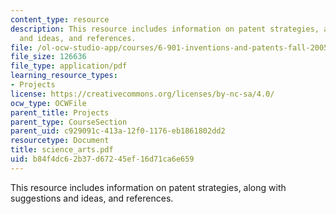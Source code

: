 ```yaml
---
content_type: resource
description: This resource includes information on patent strategies, along with suggestions
  and ideas, and references.
file: /ol-ocw-studio-app/courses/6-901-inventions-and-patents-fall-2005/b84f4dc62b37d67245ef16d71ca6e659_science_arts.pdf
file_size: 126636
file_type: application/pdf
learning_resource_types:
- Projects
license: https://creativecommons.org/licenses/by-nc-sa/4.0/
ocw_type: OCWFile
parent_title: Projects
parent_type: CourseSection
parent_uid: c929091c-413a-12f0-1176-eb1861802dd2
resourcetype: Document
title: science_arts.pdf
uid: b84f4dc6-2b37-d672-45ef-16d71ca6e659
---
```

This resource includes information on patent strategies, along with suggestions and ideas, and references.